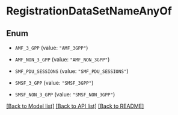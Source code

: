 # RegistrationDataSetNameAnyOf

## Enum


* `AMF_3_GPP` (value: `"AMF_3GPP"`)

* `AMF_NON_3_GPP` (value: `"AMF_NON_3GPP"`)

* `SMF_PDU_SESSIONS` (value: `"SMF_PDU_SESSIONS"`)

* `SMSF_3_GPP` (value: `"SMSF_3GPP"`)

* `SMSF_NON_3_GPP` (value: `"SMSF_NON_3GPP"`)


[[Back to Model list]](../README.md#documentation-for-models) [[Back to API list]](../README.md#documentation-for-api-endpoints) [[Back to README]](../README.md)


